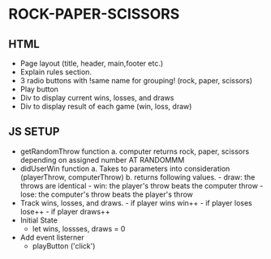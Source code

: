 # ROCK-PAPER-SCISSORS

## HTML 
  - Page layout (title, header, main,footer etc.)
  - Explain rules section.
  - 3 radio buttons with !same name for grouping! (rock, paper, scissors)
  - Play button
  - Div to display current wins, losses, and draws
  - Div to display result of each game (win, loss, draw)


## JS SETUP 
  - getRandomThrow function 
      a. computer returns rock, paper, scissors depending on assigned number AT RANDOMMM
  - didUserWin function
      a. Takes to parameters into consideration (playerThrow, computerThrow)
      b. returns following values.
        - draw: the throws are identical
        - win: the player's throw beats the computer throw
        - lose: the computer's throw beats the player's throw
  - Track wins, losses, and draws.
        - if player wins win++
        - if player loses lose++
        - if player draws++
  - Initial State
    -  let wins, lossses, draws = 0
  - Add event listerner 
    - playButton ('click')
